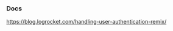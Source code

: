 <!-- Implemented based on this documentation -->

### Docs

https://blog.logrocket.com/handling-user-authentication-remix/
